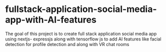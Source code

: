 # fullstack-application-social-media-app-with-AI-features
The goal of this project is to create full stack application social media app using nextjs- expressjs along with tensorflow js to add AI features like facial detection for profile detection and along with VR chat rooms 
